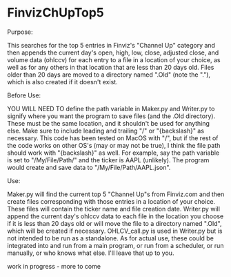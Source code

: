 # FinvizChUpTop5


Purpose:

This searches for the top 5 entries in Finviz's "Channel Up" category and then appends the current day's open, high, low, close, adjusted close, and volume data (ohlccv) for each entry to a file in a location of your choice, as well as for any others in that location that are less than 20 days old. Files older than 20 days are moved to a directory named ".Old" (note the "."), which is also created if it doesn't exist.

Before Use:

YOU WILL NEED TO define the path variable in Maker.py and Writer.py to signify where you want the program to save files (and the .Old directory). These must be the same location, and it shouldn't be used for anything else. Make sure to include leading and trailing "/" or "{backslash}" as necessary. This code has been tested on MacOS with "/", but if the rest of the code works on other OS's (may or may not be true), I think the file path should work with "{backslash}" as well.
For example, say the path variable is set to "/My/File/Path/" and the ticker is AAPL (unlikely). The program would create and save data to "/My/File/Path/AAPL.json".

Use:

Maker.py will find the current top 5 "Channel Up"s from Finviz.com and then create files corresponding with those entries in a location of your choice. These files  will contain the ticker name and file creation date.
Writer.py will append the current day's ohlccv data to each file in the location you choose if it is less than 20 days old or will move the file to a directory
named ".Old", which will be created if necessary.
OHLCV_call.py is used in Writer.py but is not intended to be run as a standalone. 
As for actual use, these could be integrated into and run from a main program, or run from a scheduler, or run manually, or who knows what else. I'll leave that up to you.


work in progress - more to come
